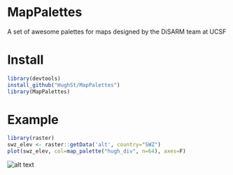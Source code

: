 # MapPalettes
A set of awesome palettes for maps designed by the DiSARM team at UCSF

# Install
```r
library(devtools)  
install_github("HughSt/MapPalettes")
library(MapPalettes)
```

# Example
```r
library(raster)  
swz_elev <- raster::getData('alt', country="SWZ")  
plot(swz_elev, col=map_palette("hugh_div", n=64), axes=F) 
```
![alt text](https://raw.githubusercontent.com/HughSt/mappalettes/master/images/hugh_div_swz_elev.png)
